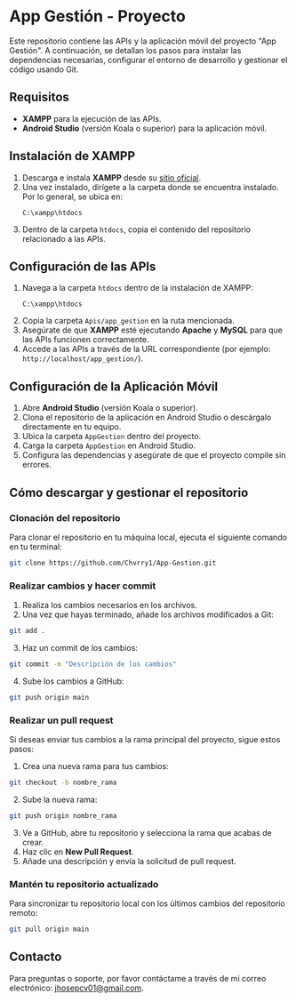 
# App Gestión - Proyecto

Este repositorio contiene las APIs y la aplicación móvil del proyecto "App Gestión". A continuación, se detallan los pasos para instalar las dependencias necesarias, configurar el entorno de desarrollo y gestionar el código usando Git.

## Requisitos

- **XAMPP** para la ejecución de las APIs.
- **Android Studio** (versión Koala o superior) para la aplicación móvil.

## Instalación de XAMPP

1. Descarga e instala **XAMPP** desde su [sitio oficial](https://www.apachefriends.org/index.html).
2. Una vez instalado, dirígete a la carpeta donde se encuentra instalado. Por lo general, se ubica en:
   ```
   C:\xampp\htdocs
   ```
3. Dentro de la carpeta `htdocs`, copia el contenido del repositorio relacionado a las APIs.

## Configuración de las APIs

1. Navega a la carpeta `htdocs` dentro de la instalación de XAMPP:
   ```
   C:\xampp\htdocs
   ```
2. Copia la carpeta `Apis/app_gestion` en la ruta mencionada.
3. Asegúrate de que **XAMPP** esté ejecutando **Apache** y **MySQL** para que las APIs funcionen correctamente.
4. Accede a las APIs a través de la URL correspondiente (por ejemplo: `http://localhost/app_gestion/`).

## Configuración de la Aplicación Móvil

1. Abre **Android Studio** (versión Koala o superior).
2. Clona el repositorio de la aplicación en Android Studio o descárgalo directamente en tu equipo.
3. Ubica la carpeta `AppGestion` dentro del proyecto.
4. Carga la carpeta `AppGestion` en Android Studio.
5. Configura las dependencias y asegúrate de que el proyecto compile sin errores.

## Cómo descargar y gestionar el repositorio

### Clonación del repositorio

Para clonar el repositorio en tu máquina local, ejecuta el siguiente comando en tu terminal:

```bash
git clone https://github.com/Chvrry1/App-Gestion.git
```

### Realizar cambios y hacer commit

1. Realiza los cambios necesarios en los archivos.
2. Una vez que hayas terminado, añade los archivos modificados a Git:

```bash
git add .
```

3. Haz un commit de los cambios:

```bash
git commit -m "Descripción de los cambios"
```

4. Sube los cambios a GitHub:

```bash
git push origin main
```

### Realizar un pull request

Si deseas enviar tus cambios a la rama principal del proyecto, sigue estos pasos:

1. Crea una nueva rama para tus cambios:

```bash
git checkout -b nombre_rama
```

2. Sube la nueva rama:

```bash
git push origin nombre_rama
```

3. Ve a GitHub, abre tu repositorio y selecciona la rama que acabas de crear.
4. Haz clic en **New Pull Request**.
5. Añade una descripción y envía la solicitud de pull request.

### Mantén tu repositorio actualizado

Para sincronizar tu repositorio local con los últimos cambios del repositorio remoto:

```bash
git pull origin main
```

## Contacto

Para preguntas o soporte, por favor contáctame a través de mi correo electrónico: [jhosepcv01@gmail.com](mailto:jhosepcv01@gmail.com).
